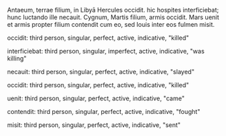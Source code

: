 Antaeum, terrae filium, in Libyā Hercules occidit. hic hospites interficiebat; hunc luctando ille necauit. Cygnum, Martis filium, armis occidit. 
Mars uenit et armis propter filium contendit cum eo, sed Iouis inter eos fulmen misit.

occidit: third person, singular, perfect, active, indicative, "killed"

interficiebat: third person, singular, imperfect, active, indicative, "was killing"

necauit: third person, singular, perfect, active, indicative, "slayed"

occidit: third person, singular, perfect, active, indicative, "killed"

uenit: third person, singular, perfect, active, indicative, "came"

contendit: third person, singular, perfect, active, indicative, "fought"

misit: third person, singular, perfect, active, indicative, "sent"
